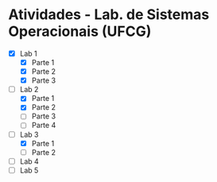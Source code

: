 # Atividades - Lab. de Sistemas Operacionais (UFCG)

- [x] Lab 1
    - [x] Parte 1
    - [x] Parte 2
    - [x] Parte 3
- [ ] Lab 2
    - [x] Parte 1
    - [x] Parte 2
    - [ ] Parte 3
    - [ ] Parte 4
- [ ] Lab 3
    - [x] Parte 1
    - [ ] Parte 2
- [ ] Lab 4
- [ ] Lab 5
